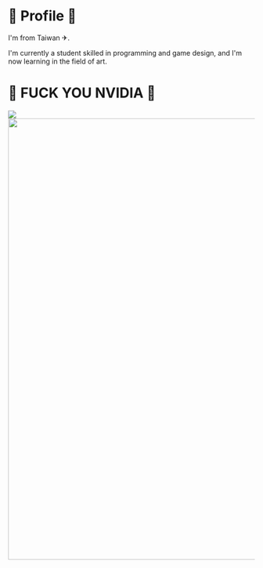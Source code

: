 <h1>🔧 Profile 🔧</h1>
<p>I'm from Taiwan ✈︎.</p>
<p>I'm currently a student skilled in programming and game design, and I'm now learning in the field of art.</p>
<h1>🖕 FUCK YOU NVIDIA 🖕</h1>
<img src="https://na.cx/i/SJ2Z2Qm.jpg" />
<img src="https://img.devrant.com/devrant/rant/c_6127842_otsRj.gif" width="900" />
